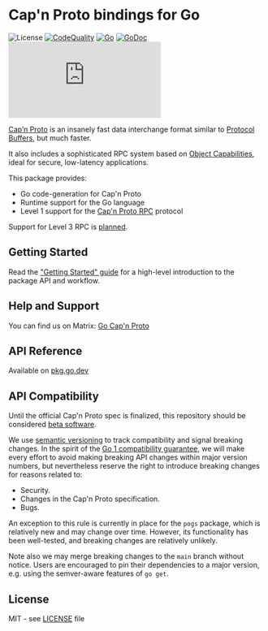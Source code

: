 # Cap'n Proto bindings for Go

![License](https://img.shields.io/badge/license-MIT-brightgreen?style=flat-square)
[![CodeQuality](https://goreportcard.com/badge/capnproto.org/go/capnp)](https://goreportcard.com/report/github.com/homier/go-capnp/v3)
[![Go](https://github.com/capnproto/go-capnproto2/actions/workflows/go.yml/badge.svg)](https://github.com/capnproto/go-capnproto2/actions/workflows/go.yml)
[![GoDoc](https://godoc.org/github.com/homier/go-capnp/v3?status.svg)][godoc]
[![Matrix](https://img.shields.io/matrix/go-capnp:matrix.org?color=lightpink&label=Get%20Help&logo=matrix&style=flat-square)](https://matrix.to/#/#go-capnp:matrix.org)

[Cap’n Proto](https://capnproto.org/) is an insanely fast data interchange format similar to [Protocol Buffers](https://github.com/protocolbuffers/protobuf), but much faster.

It also includes a sophisticated RPC system based on [Object Capabilities](https://en.wikipedia.org/wiki/Object-capability_model), ideal for secure, low-latency applications.

This package provides:
- Go code-generation for Cap'n Proto
- Runtime support for the Go language
- Level 1 support for the [Cap'n Proto RPC](https://capnproto.org/rpc.html) protocol

Support for Level 3 RPC is [planned](https://github.com/capnproto/go-capnproto2/issues/160).

## Getting Started

Read the ["Getting Started" guide](docs/Getting-Started.md#remote-calls-using-interfaces)
for a high-level introduction to the package API and workflow.

## Help and Support

You can find us on Matrix:   [Go Cap'n Proto](https://matrix.to/#/!pLcnVUHHRZrUPscloW:matrix.org?via=matrix.org)

## API Reference

Available on [pkg.go.dev][godoc]

## API Compatibility

Until the official Cap'n Proto spec is finalized, this repository should be considered <u>beta software</u>.

We use [semantic versioning](https://semver.org) to track compatibility and signal breaking changes.  In the spirit of the [Go 1 compatibility guarantee][gocompat], we will make every effort to avoid making breaking API changes within major version numbers, but nevertheless reserve the right to introduce breaking changes for reasons related to:

- Security.
- Changes in the Cap'n Proto specification.
- Bugs.

An exception to this rule is currently in place for the `pogs` package, which is relatively new and may change over time.  However, its functionality has been well-tested, and breaking changes are relatively unlikely.

Note also we may merge breaking changes to the `main` branch without notice.  Users are encouraged to pin their dependencies to a major version, e.g. using the semver-aware features of `go get`.

## License

MIT - see [LICENSE][] file

[godoc]: http://pkg.go.dev/github.com/homier/go-capnp/v3
[gocompat]: https://golang.org/doc/go1compat
[LICENSE]: https://github.com/capnproto/go-capnproto2/blob/master/LICENSE
[getting-started]: docs/Getting-Started.md
